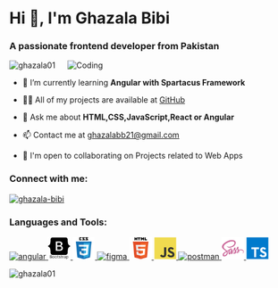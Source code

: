 <h1>Hi 👋, I'm Ghazala Bibi</h1>
<h3>A passionate frontend developer from Pakistan</h3>

<img align="right" alt="Coding" width="400" src="https://res.cloudinary.com/practicaldev/image/fetch/s--2bZIjPGC--/c_limit%2Cf_auto%2Cfl_progressive%2Cq_66%2Cw_880/https://dev-to-uploads.s3.amazonaws.com/i/d4tvukbt5mra37cvwklk.gif"
 />

<p align="left"> <img src="https://komarev.com/ghpvc/?username=ghazala01&label=Profile%20views&color=0e75b6&style=flat" alt="ghazala01" /> </p>


- 🌱 I’m currently learning **Angular with Spartacus Framework**

- 👨‍💻 All of my projects are available at [GitHub](https://github.com/ghazala01)

- 💬 Ask me about **HTML,CSS,JavaScript,React or Angular**

- 📫 Contact me at ghazalabb21@gmail.com

- 🤝 I'm open to collaborating on Projects related to Web Apps


<h3 align="left">Connect with me:</h3>
<p align="left">
<a href="https://linkedin.com/in/ghazala-bibi" target="blank"><img align="center" src="https://raw.githubusercontent.com/rahuldkjain/github-profile-readme-generator/master/src/images/icons/Social/linked-in-alt.svg" alt="ghazala-bibi" height="30" width="40" /></a>
</p>

<h3 align="left">Languages and Tools:</h3>
<p align="left"> <a href="https://angular.io" target="_blank" rel="noreferrer"> <img src="https://angular.io/assets/images/logos/angular/angular.svg" alt="angular" width="40" height="40"/> </a> <a href="https://getbootstrap.com" target="_blank" rel="noreferrer"> <img src="https://raw.githubusercontent.com/devicons/devicon/master/icons/bootstrap/bootstrap-plain-wordmark.svg" alt="bootstrap" width="40" height="40"/> </a> <a href="https://www.w3schools.com/css/" target="_blank" rel="noreferrer"> <img src="https://raw.githubusercontent.com/devicons/devicon/master/icons/css3/css3-original-wordmark.svg" alt="css3" width="40" height="40"/> </a> <a href="https://www.figma.com/" target="_blank" rel="noreferrer"> <img src="https://www.vectorlogo.zone/logos/figma/figma-icon.svg" alt="figma" width="40" height="40"/> </a> <a href="https://www.w3.org/html/" target="_blank" rel="noreferrer"> <img src="https://raw.githubusercontent.com/devicons/devicon/master/icons/html5/html5-original-wordmark.svg" alt="html5" width="40" height="40"/> </a> <a href="https://developer.mozilla.org/en-US/docs/Web/JavaScript" target="_blank" rel="noreferrer"> <img src="https://raw.githubusercontent.com/devicons/devicon/master/icons/javascript/javascript-original.svg" alt="javascript" width="40" height="40"/> </a> <a href="https://postman.com" target="_blank" rel="noreferrer"> <img src="https://www.vectorlogo.zone/logos/getpostman/getpostman-icon.svg" alt="postman" width="40" height="40"/> </a> <a href="https://sass-lang.com" target="_blank" rel="noreferrer"> <img src="https://raw.githubusercontent.com/devicons/devicon/master/icons/sass/sass-original.svg" alt="sass" width="40" height="40"/> </a> <a href="https://www.typescriptlang.org/" target="_blank" rel="noreferrer"> <img src="https://raw.githubusercontent.com/devicons/devicon/master/icons/typescript/typescript-original.svg" alt="typescript" width="40" height="40"/> </a> </p>

<p><img align="left" src="https://github-readme-stats.vercel.app/api/top-langs?username=ghazala01&show_icons=true&locale=en&layout=compact" alt="ghazala01" /></p>

<!-- <p>&nbsp;<img align="center" src="https://github-readme-stats.vercel.app/api?username=ghazala01&show_icons=true&locale=en" alt="ghazala01" /></p>
 -->
<!-- <p><img align="center" src="https://github-readme-streak-stats.herokuapp.com/?user=ghazala01&" alt="ghazala01" /></p>
 -->
